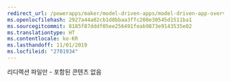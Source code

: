 ```yaml
---
redirect_url: /powerapps/maker/model-driven-apps/model-driven-app-overview
ms.openlocfilehash: 2927a44a02cb1d8bbaa3ffc208e30545d1511ba1
ms.sourcegitcommit: 8185f87dddf05ee256491feab9873e9143535e02
ms.translationtype: HT
ms.contentlocale: ko-KR
ms.lasthandoff: 11/01/2019
ms.locfileid: "2701934"
---
```

리디렉션 파일만 - 포함된 콘텐츠 없음